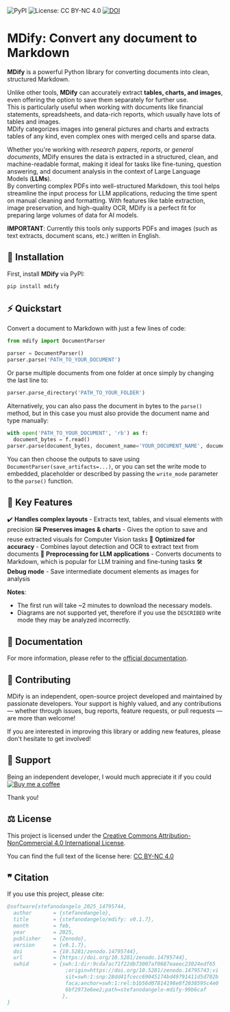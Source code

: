 ![PyPI](https://img.shields.io/pypi/v/mdify?color=red)
![License: CC BY-NC 4.0](https://img.shields.io/badge/License-CC%20BY%20NC%204.0-lightgrey)
[![DOI](https://zenodo.org/badge/DOI/10.5281/zenodo.14795743.svg)](https://doi.org/10.5281/zenodo.14795743)

# MDify: Convert any document to Markdown  

**MDify** is a powerful Python library for converting documents into clean, structured Markdown.

Unlike other tools, **MDify** can accurately extract **tables, charts, and images**, even offering the option to save them separately for further use. \
This is particularly useful when working with documents like financial statements, spreadsheets, and data-rich reports, which usually have lots of tables and images. \
MDify categorizes images into general pictures and charts and extracts tables of any kind, even complex ones with merged cells and sparse data.

Whether you're working with *research papers*, *reports*, or *general documents*, MDify ensures the data is extracted in a structured, clean, and machine-readable format, making it ideal for tasks like fine-tuning, question answering, and document analysis in the context of Large Language Models (**LLMs**). \
By converting complex PDFs into well-structured Markdown, this tool helps streamline the input process for LLM applications, reducing the time spent on manual cleaning and formatting. With features like table extraction, image preservation, and high-quality OCR, MDify is a perfect fit for preparing large volumes of data for AI models.

**IMPORTANT**: Currently this tools only supports PDFs and images (such as text extracts, document scans, etc.) written in English.

## 🚀 Installation  
First, install **MDify** via PyPI:  

```sh
pip install mdify
```


## ⚡ Quickstart  
Convert a document to Markdown with just a few lines of code:
```python
from mdify import DocumentParser

parser = DocumentParser()
parser.parse('PATH_TO_YOUR_DOCUMENT')
```

Or parse multiple documents from one folder at once simply by changing the last line to:
```python
parser.parse_directory('PATH_TO_YOUR_FOLDER')
```

Alternatively, you can also pass the document in bytes to the `parse()` method, but in this case you must also provide the document name and type manually:
```python
with open('PATH_TO_YOUR_DOCUMENT', 'rb') as f:
  document_bytes = f.read()
parser.parse(document_bytes, document_name='YOUR_DOCUMENT_NAME', document_type='pdf')
```

You can then choose the outputs to save using `DocumentParser(save_artifacts=...)`, or you can set the write mode to embedded, placeholder or described by passing the `write_mode` parameter to the `parse()` function.


## 🔹 Key Features  
✔️ **Handles complex layouts** - Extracts text, tables, and visual elements with precision
🖼️ **Preserves images & charts** - Gives the option to save and reuse extracted visuals for Computer Vision tasks
🎯 **Optimized for accuracy** - Combines layout detection and OCR to extract text from documents
🤖 **Preprocessing for LLM applications** - Converts documents to Markdown, which is popular for LLM training and fine-tuning tasks
🛠️ **Debug mode** - Save intermediate document elements as images for analysis

**Notes**:
- The first run will take ~2 minutes to download the necessary models.
- Diagrams are not supported yet, therefore if you use the `DESCRIBED` write mode they may be analyzed incorrectly.


## 📄 Documentation
For more information, please refer to the [official documentation](https://stefanodangelo.github.io/mdify/).


## 🤝 Contributing
MDify is an independent, open-source project developed and maintained by passionate developers. Your support is highly valued, and any contributions — whether through issues, bug reports, feature requests, or pull requests — are more than welcome!

If you are interested in improving this library or adding new features, please don't hesitate to get involved!


## 💖 Support
Being an independent developer, I would much appreciate it if you could\
[![Buy me a coffee](https://img.buymeacoffee.com/button-api/?text=buy%20me%20a%20coffee&emoji="☕"&slug=stefanodangelo&button_colour=FF5F5F&font_colour=ffffff&font_family=Lato&outline_colour=000000&coffee_colour=FFDD00)](https://www.buymeacoffee.com/stefanodangelo)


Thank you!

## ⚖️ License
This project is licensed under the [Creative Commons Attribution-NonCommercial 4.0 International License](LICENSE).

You can find the full text of the license here: [CC BY-NC 4.0](https://creativecommons.org/licenses/by-nc/4.0/legalcode)


## ❞ Citation
If you use this project, please cite:

```bibtex
@software{stefanodangelo_2025_14795744,
  author       = {stefanodangelo},
  title        = {stefanodangelo/mdify: v0.1.7},
  month        = feb,
  year         = 2025,
  publisher    = {Zenodo},
  version      = {v0.1.7},
  doi          = {10.5281/zenodo.14795744},
  url          = {https://doi.org/10.5281/zenodo.14795744},
  swhid        = {swh:1:dir:9cda7ac71f22db73007af0687eaeec23024edf65
                   ;origin=https://doi.org/10.5281/zenodo.14795743;vi
                   sit=swh:1:snp:28dd41fcecc69045174bd49791411d5d702b
                   faca;anchor=swh:1:rel:b1b56d07814198e8f2038595c4e0
                   6bf2973e6ee2;path=stefanodangelo-mdify-99b6caf
                  },
}
```
